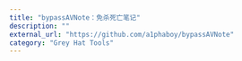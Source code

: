 ```yaml
---
title: "bypassAVNote：免杀死亡笔记"
description: ""
external_url: "https://github.com/a1phaboy/bypassAVNote"
category: "Grey Hat Tools"
---
```

